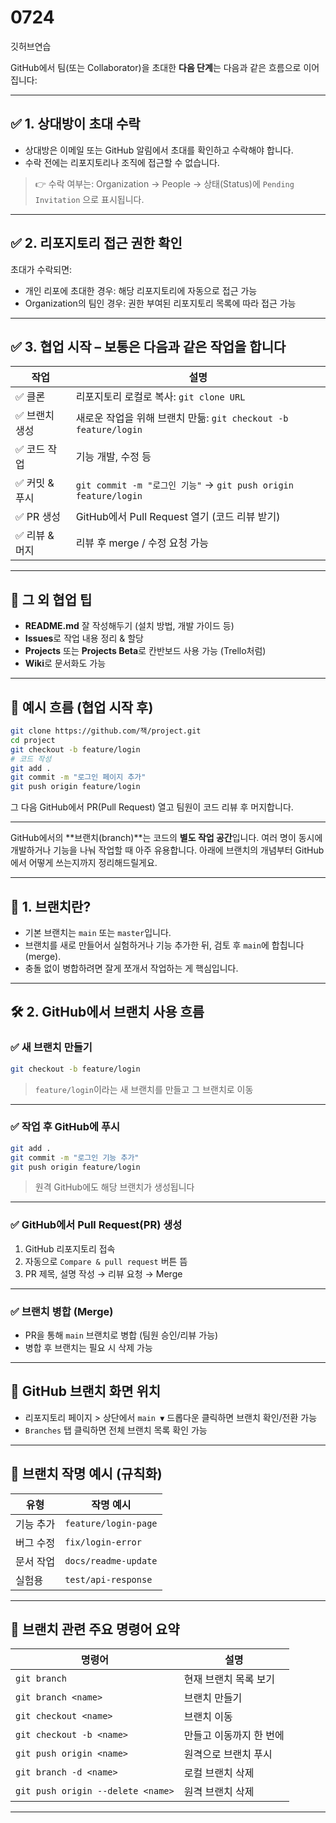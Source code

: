 # 0724

깃허브연습

GitHub에서 팀(또는 Collaborator)을 초대한 **다음 단계**는 다음과 같은 흐름으로 이어집니다:

---

## ✅ 1. **상대방이 초대 수락**

- 상대방은 이메일 또는 GitHub 알림에서 초대를 확인하고 수락해야 합니다.
- 수락 전에는 리포지토리나 조직에 접근할 수 없습니다.

> 👉 수락 여부는:
> Organization → People → 상태(Status)에 `Pending Invitation` 으로 표시됩니다.

---

## ✅ 2. **리포지토리 접근 권한 확인**

초대가 수락되면:

- 개인 리포에 초대한 경우: 해당 리포지토리에 자동으로 접근 가능
- Organization의 팀인 경우: 권한 부여된 리포지토리 목록에 따라 접근 가능

---

## ✅ 3. **협업 시작 – 보통은 다음과 같은 작업을 합니다**

| 작업           | 설명                                                            |
| -------------- | --------------------------------------------------------------- |
| ✅ 클론        | 리포지토리 로컬로 복사: `git clone URL`                         |
| ✅ 브랜치 생성 | 새로운 작업을 위해 브랜치 만듦: `git checkout -b feature/login` |
| ✅ 코드 작업   | 기능 개발, 수정 등                                              |
| ✅ 커밋 & 푸시 | `git commit -m "로그인 기능"` → `git push origin feature/login` |
| ✅ PR 생성     | GitHub에서 Pull Request 열기 (코드 리뷰 받기)                   |
| ✅ 리뷰 & 머지 | 리뷰 후 merge / 수정 요청 가능                                  |

---

## 🧩 그 외 협업 팁

- **README.md** 잘 작성해두기 (설치 방법, 개발 가이드 등)
- **Issues**로 작업 내용 정리 & 할당
- **Projects** 또는 **Projects Beta**로 칸반보드 사용 가능 (Trello처럼)
- **Wiki**로 문서화도 가능

---

## 💬 예시 흐름 (협업 시작 후)

```bash
git clone https://github.com/잭/project.git
cd project
git checkout -b feature/login
# 코드 작성
git add .
git commit -m "로그인 페이지 추가"
git push origin feature/login
```

그 다음 GitHub에서 PR(Pull Request) 열고 팀원이 코드 리뷰 후 머지합니다.

---

GitHub에서의 \*\*브랜치(branch)\*\*는 코드의 **별도 작업 공간**입니다. 여러 명이 동시에 개발하거나 기능을 나눠 작업할 때 아주 유용합니다. 아래에 브랜치의 개념부터 GitHub에서 어떻게 쓰는지까지 정리해드릴게요.

---

## 🧠 1. 브랜치란?

- 기본 브랜치는 `main` 또는 `master`입니다.
- 브랜치를 새로 만들어서 실험하거나 기능 추가한 뒤, 검토 후 `main`에 합칩니다 (merge).
- 충돌 없이 병합하려면 잘게 쪼개서 작업하는 게 핵심입니다.

---

## 🛠️ 2. GitHub에서 브랜치 사용 흐름

### ✅ 새 브랜치 만들기

```bash
git checkout -b feature/login
```

> `feature/login`이라는 새 브랜치를 만들고 그 브랜치로 이동

---

### ✅ 작업 후 GitHub에 푸시

```bash
git add .
git commit -m "로그인 기능 추가"
git push origin feature/login
```

> 원격 GitHub에도 해당 브랜치가 생성됩니다

---

### ✅ GitHub에서 Pull Request(PR) 생성

1. GitHub 리포지토리 접속
2. 자동으로 `Compare & pull request` 버튼 뜸
3. PR 제목, 설명 작성 → 리뷰 요청 → Merge

---

### ✅ 브랜치 병합 (Merge)

- PR을 통해 `main` 브랜치로 병합 (팀원 승인/리뷰 가능)
- 병합 후 브랜치는 필요 시 삭제 가능

---

## 📘 GitHub 브랜치 화면 위치

- 리포지토리 페이지 > 상단에서 `main ▼` 드롭다운 클릭하면 브랜치 확인/전환 가능
- `Branches` 탭 클릭하면 전체 브랜치 목록 확인 가능

---

## 🧩 브랜치 작명 예시 (규칙화)

| 유형      | 작명 예시            |
| --------- | -------------------- |
| 기능 추가 | `feature/login-page` |
| 버그 수정 | `fix/login-error`    |
| 문서 작업 | `docs/readme-update` |
| 실험용    | `test/api-response`  |

---

## 📝 브랜치 관련 주요 명령어 요약

| 명령어                            | 설명                    |
| --------------------------------- | ----------------------- |
| `git branch`                      | 현재 브랜치 목록 보기   |
| `git branch <name>`               | 브랜치 만들기           |
| `git checkout <name>`             | 브랜치 이동             |
| `git checkout -b <name>`          | 만들고 이동까지 한 번에 |
| `git push origin <name>`          | 원격으로 브랜치 푸시    |
| `git branch -d <name>`            | 로컬 브랜치 삭제        |
| `git push origin --delete <name>` | 원격 브랜치 삭제        |

---
